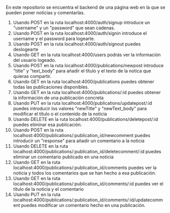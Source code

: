 En este repositorio se encuentra el backend de una página web en la que se pueden poner noticias y comentarlas.

1. Usando POST en la ruta localhost:4000/auth/signup introduce un "username" y un "password" que sean cadenas.
2. Usando POST en la ruta localhost:4000/auth/signin introduce el username y el password para logearte.
3. Usando POST en la ruta localhost:4000/auth/signout puedes deslogearte
4. Usando GET en la ruta localhost:4000/users podrás ver la información del usuario logeado.
5. Usando POST en la ruta localhost:4000/publications/newpost introduce "title" y "text_body" para añadir el título y el texto de la notica que quieras compartir.
6. Usando GET en la ruta localhost:4000/publications puedes obtener todas las publicaciones disponibles.
7. Usando GET en la ruta localhost:4000/publications/:id puedes obtener la información de una publicación concreta
8. Usando PUT en la ruta localhost:4000/publications/updatepost/:id puedes introducir los valores "newTitle" y "newText_body" para modificar el título o el contenido de la noticia
9. Usando DELETE en la ruta localhost:4000/publications/deletepost/:id puedes eliminar esa publicación.
10. Usando POST en la ruta localhost:4000/publications/:publication_id/newcomment puedes introducir un "response" para añadir un comentario a la noticia
11. Usando DELETE en la ruta localhost:4000/publications/:publication_id/deletecomment/:id puedes eliminar un comentario publicado en una noticia
12. Usando GET en la ruta localhost:4000/publications/:publication_id/comments puedes ver la noticia y todos los comentarios que se han hecho a esa publicación.
13. Usando GET en la ruta localhost:4000/publications/:publication_id/comments/:id puedes ver el título de la noticia y el comentario
14. Usando PUT en la ruta localhost:4000/publications/:publication_id/comments/:id/updatecomment puedes modificar un comentario hecho en una publicación.
